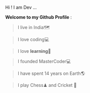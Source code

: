 Hi ! I am Dev ...

**Welcome to my Github Profile** : 

  >I live in India🗺

  >I love coding💻

  >I love **learning**🏫

  >I founded MasterCoder💻


  >I have spent 14 years on Earth🌎


  >I play Chess♟ and Cricket 🏏 

 

